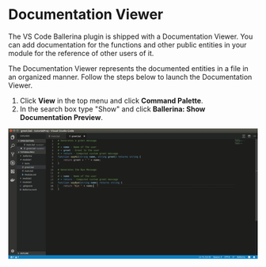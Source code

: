 # Documentation Viewer

The VS Code Ballerina plugin is shipped with a Documentation Viewer. You can add documentation for the functions and other public entities in your module for the reference of other users of it. 

The Documentation Viewer represents the documented entities in a file in an organized manner. Follow the steps below to launch the Documentation Viewer.

1. Click **View** in the top menu and click **Command Palette**.
2. In the search box type "Show" and click **Ballerina: Show Documentation Preview**.

![Documentation Viewer](images/documentation-viewer.gif)